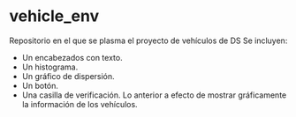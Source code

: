 # vehicle_env
Repositorio en el que se plasma el proyecto de vehículos de DS
Se incluyen:
*  Un encabezados con texto.
*  Un histograma.
*  Un gráfico de dispersión.
*  Un botón.
*  Una casilla de verificación.
Lo anterior a efecto de mostrar gráficamente la información de los vehículos.

